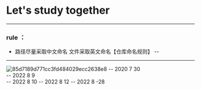 # Let's study together
-----
### rule ：
- 路径尽量采取中文命名 文件采取英文命名【仓库命名规则】
--
-----

![85d7189d771cc3fd484029ecc2638e8](https://user-images.githubusercontent.com/68007558/170400741-0b5e78bf-ddb4-45b6-bc17-32e19214d440.jpg)
-- 2020 7 30  
-- 2022 8 9  
-- 2022 8 10
-- 2022 8 12
-- 2022 8 -28

